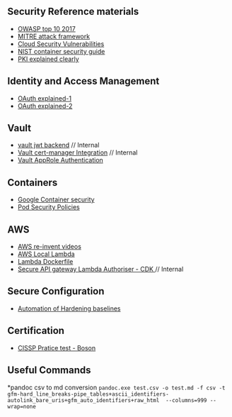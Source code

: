 ## Security Reference materials

- [OWASP top 10 2017](https://www.owasp.org/images/7/72/OWASP_Top_10-2017_%28en%29.pdf.pdf)
- [MITRE attack framework](https://attack.mitre.org/)
- [Cloud Security Vulnerabilities](https://media.defense.gov/2020/Jan/22/2002237484/-1/-1/0/CSI-MITIGATING-CLOUD-VULNERABILITIES_20200121.PDF)
- [NIST container security guide](https://nvlpubs.nist.gov/nistpubs/SpecialPublications/NIST.SP.800-190.pdf)
- [PKI explained clearly](https://smallstep.com/blog/everything-pki/)

## Identity and Access Management
- [ OAuth explained-1](https://developer.okta.com/blog/2019/10/21/illustrated-guide-to-oauth-and-oidc)
- [ OAuth explained-2](https://www.youtube.com/watch?v=PfvSD6MmEmQ&list=PLNYaEAlwFjtwo6IqfBRr7-z2PuCE4ER8Q)

## Vault

- [vault jwt backend](./vault/vault_jwt.md) // Internal
- [Vault cert-manager Integration](./vault/vault_certmanager.md) // Internal
- [Vault AppRole Authentication](https://learn.hashicorp.com/vault/identity-access-management/iam-authentication)

## Containers

- [ Google Container security](https://cloud.google.com/containers/security/)
- [ Pod Security Policies](./k8s.md)

## AWS

- [AWS re-invent videos](https://reinventvideos.com/) 
- [AWS Local Lambda](https://github.com/lambci/docker-lambda/)
- [Lambda Dockerfile](./docker.md)
- [Secure API gateway Lambda Authoriser - CDK ](https://github.com/vasselva/secure-api-gateway-auth0-lambda-custom-authorizer.git) // Internal

## Secure Configuration

- [Automation of Hardening baselines](https://github.com/dev-sec) 

## Certification

- [ CISSP Pratice test - Boson](https://www.boson.com/practice-exam/cissp-isc2-practice-exam)

## Useful Commands

*pandoc csv to md conversion
```pandoc.exe test.csv -o test.md -f csv -t gfm-hard_line_breaks-pipe_tables+ascii_identifiers-autolink_bare_uris+gfm_auto_identifiers+raw_html  --columns=999 --wrap=none```
